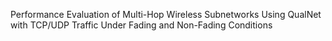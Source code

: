 Performance Evaluation of Multi-Hop Wireless Subnetworks Using QualNet with TCP/UDP Traffic Under Fading and Non-Fading Conditions
